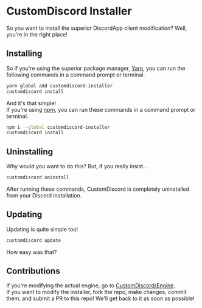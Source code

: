 # CustomDiscord Installer
So you want to install the superior DiscordApp client modification? Well, you're in the right place!
## Installing
So if you're using the superior package manager, [Yarn](https://yarnpkg.com/en/), you can run the following commands in a command prompt or terminal.  
```bash
yarn global add customdiscord-installer
customdiscord install
```
And it's that simple!  
If you're using [npm](https://npmjs.com), you can run these commands in a command prompt or terminal.  
```bash
npm i --global customdiscord-installer
customdiscord install
```
## Uninstalling
Why would you want to do this? But, if you really insist...
```bash
customdiscord uninstall
```
After running these commands, CustomDiscord is completely uninstalled from your Discord installation.
## Updating
Updating is quite simple too!
```bash
customdiscord update
```
How easy was that?
## Contributions
If you're modifying the actual engine, go to [CustomDiscord/Engine](https://github.com/CustomDiscord/Engine).  
If you want to modify the installer, fork the repo, make changes, commit them, and submit a PR to this repo! We'll get back to it as soon as possible!
